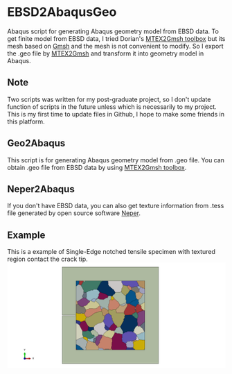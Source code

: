 # EBSD2AbaqusGeo
Abaqus script for generating Abaqus geometry model from EBSD data.
To get finite model from EBSD data, I tried Dorian's [MTEX2Gmsh toolbox](https://github.com/DorianDepriester/MTEX2Gmsh) but its mesh based on [Gmsh](http://gmsh.info/) and the mesh is not convenient to modify. So I export the .geo file by [MTEX2Gmsh](https://github.com/DorianDepriester/MTEX2Gmsh) and transform it into geometry model in Abaqus.

## Note ##
Two scripts was written for my post-graduate project, so I don't update function of scripts in the future unless which is necessarily to my project. This is my first time to update files in Github, I hope to make some friends in this platform.

## Geo2Abaqus ##
This script is for generating Abaqus geometry model from .geo file. You can obtain .geo file from EBSD data by using [MTEX2Gmsh toolbox](https://github.com/DorianDepriester/MTEX2Gmsh).

## Neper2Abaqus ##
If you don't have EBSD data, you can also get texture information from .tess file generated by open source software [Neper](https://neper.info/index.html).

## Example ##
This is a example of Single-Edge notched tensile specimen with textured region contact the crack tip.
![aachen example](Geo2Abaqus/Voronoi_Crack.png)
